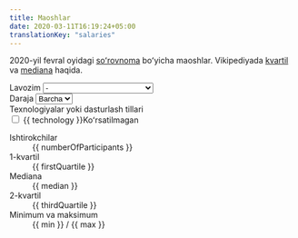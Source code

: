 ```yaml
---
title: Maoshlar
date: 2020-03-11T16:19:24+05:00
translationKey: "salaries"
---
```


2020-yil fevral oyidagi [soʻrovnoma](/uz/salary-report/2020-02/) boʻyicha maoshlar. Vikipediyada [kvartil](https://en.wikipedia.org/wiki/Quartile) va [mediana](https://en.wikipedia.org/wiki/Median) haqida.

<div id="app" class="row">
  <div class="col-4">
    <form :disabled="isFormDisabled == true">
      <div class="form-group">
        <label for="position">Lavozim</label>
        <select class="form-control" id="position" :disabled="isFormDisabled == true" v-model="selectedPosition">
          <option value="">-</option>
          <option value="Automation Engineer">Automation Engineer</option>
          <option value="Business Analyst">Business Analyst</option>
          <option value="CIO">CIO</option>
          <option value="CTO, Director of Engineering">CTO, Director of Engineering</option>
          <option value="Data Scientist">Data Scientist</option>
          <option value="Database Administrator">Database Administrator</option>
          <option value="Designer">Designer</option>
          <option value="DevOps Engineer">DevOps Engineer</option>
          <option value="ERP/CRM">ERP/CRM</option>
          <option value="Hardware Engineer">Hardware Engineer</option>
          <option value="Network Engineer">Network Engineer</option>
          <option value="Product Manager">Product Manager</option>
          <option value="Project Manager">Project Manager</option>
          <option value="QA Engineer">QA Engineer</option>
          <option value="Software Engineer">Software Engineer</option>
          <option value="System Administrator">System Administrator</option>
          <option value="System Architect">System Architect</option>
          <option value="Team Lead">Team Lead</option>
        </select>
      </div>
      <div class="form-group">
        <label for="level">Daraja</label>
        <select class="form-control" id="level" :disabled="isLevelDisabled == true || isFormDisabled == true" v-model="selectedLevel">
          <option value="">Barcha</option>
          <option value="Junior">Junior</option>
          <option value="Middle">Middle</option>
          <option value="Senior">Senior</option>
          <option value="Lead">Lead</option>
        </select>
      </div>
      <div class="form-group" v-if="technologies.length > 0">
        <label>Texnologiyalar yoki dasturlash tillari</label>
        <div id="languages-and-technologies">
          <div class="custom-control custom-checkbox" v-for="technology in technologies">
            <input type="checkbox" class="custom-control-input" :id="technology" :value="technology" v-model="selectedTechnologies">
            <label class="custom-control-label" :for="technology">
              <span v-if="technology">{{ technology }}</span><span v-else>Koʻrsatilmagan</span>
            </label>
          </div>
        </div>
      </div>
    </form>
  </div>
  <div class="col-8">
    <div id="results">
      <dt>Ishtirokchilar</dt>
      <dd>{{ numberOfParticipants }}</dd>
      <dt>1-kvartil</dt>
      <dd>{{ firstQuartile }}</dd>
      <dt>Mediana</dt>
      <dd>{{ median }}</dd>
      <dt>2-kvartil</dt>
      <dd>{{ thirdQuartile }}</dd>
      <dt>Minimum va maksimum</dt>
      <dd>{{ min }} / {{ max }}</dd>
    </div>
  </div>
</div>

<script src="https://cdn.jsdelivr.net/npm/vue"></script>
<script src="https://cdn.jsdelivr.net/npm/axios/dist/axios.min.js"></script>
<script src="https://cdn.jsdelivr.net/npm/mathjs/dist/math.min.js"></script>
<script src="/js/salary-widget.js"></script>
